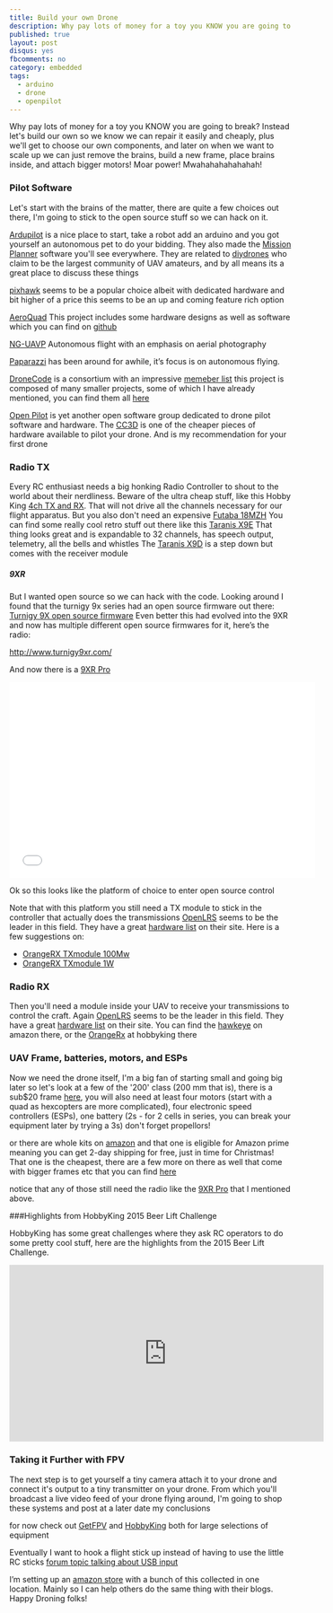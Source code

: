 ```yaml
---
title: Build your own Drone
description: Why pay lots of money for a toy you KNOW you are going to break?
published: true
layout: post
disqus: yes
fbcomments: no
category: embedded
tags:
  - arduino
  - drone
  - openpilot
---
```


Why pay lots of money for a toy you KNOW you are going to break?
Instead let's build our own so we know we can repair it easily and cheaply, 
plus we'll get to choose our own components, and later on when we want to scale up we can just remove the brains,
build a new frame, place brains inside, and attach bigger motors!  Moar power!  Mwahahahahahahah!

### Pilot Software

Let's start with the brains of the matter, there are quite a few choices out there,
I'm going to stick to the open source stuff so we can hack on it.

[Ardupilot](http://ardupilot.com/) is a nice place to start, 
take a robot add an arduino and you got yourself an autonomous pet to do your bidding.
They also made the [Mission Planner](http://planner.ardupilot.com/) software you'll see everywhere.
They are related to [diydrones](http://diydrones.com/) who claim to be the largest community of UAV amateurs, and by all means its a great place to discuss these things

[pixhawk](https://pixhawk.org/choice) seems to be a popular choice albeit with dedicated hardware 
and bit higher of a price this seems to be an up and coming feature rich option

[AeroQuad](http://aeroquad.com/content.php) This project includes some hardware designs as well as software which you can find on [github](https://github.com/AeroQuad/AeroQuad/)

[NG-UAVP](http://ng.uavp.ch/FrontPage) Autonomous flight with an emphasis on aerial photography

[Paparazzi](http://wiki.paparazziuav.org/wiki/Main_Page) has been around for awhile, it’s focus is on autonomous flying.

[DroneCode](https://www.dronecode.org/)  is a consortium with an impressive [memeber list](https://www.dronecode.org/about/project-members) this project is composed of many smaller projects, some of which I have already mentioned, you can find them all [here](https://www.dronecode.org/dronecode-software-platform)

[Open Pilot](https://www.openpilot.org/) is yet another open software group dedicated to drone pilot software and hardware. The [CC3D](http://amzn.to/1OcADR6) is one of the cheaper pieces of hardware available to pilot your drone. And is my recommendation for your first drone

### Radio TX

Every RC enthusiast needs a big honking Radio Controller to shout to the world about their nerdliness.
Beware of the ultra cheap stuff, like this Hobby King 
[4ch TX and RX](http://www.hobbyking.com/hobbyking/store/__8337__Hobby_King_2_4Ghz_4Ch_Tx_Rx_V2_Mode_1_.html).
That will not drive all the channels necessary for our flight apparatus.
But you also don't need an expensive [Futaba 18MZH](http://amzn.to/1OcAWvq)
You can find some really cool retro stuff out there like this
[Taranis X9E](http://www.hobbyking.com/hobbyking/store/__87932__Taranis_X9E_Mode_2_non_EU_Version_US_Plug_.html)
That thing looks great and is expandable to 32 channels, has speech output, telemetry, all the bells and whistles
The [Taranis X9D](http://amzn.to/1OcB7qB)
is a step down but comes with the receiver module

##### 9XR

But I wanted open source so we can hack with the code.  Looking around I found that the turnigy 9x series had an open source firmware out there:
[Turnigy 9X open source firmware](http://www.instructables.com/id/Transform-a-cheap-RC-Transmitter-with-Custom-Firmw/)
Even better this had evolved into the 9XR and now has multiple different open source firmwares for it, here’s the radio:

<http://www.turnigy9xr.com/>

And now there is a 
[9XR Pro](http://amzn.to/1OcBdON)

<iframe id="viddler-d2c3680e" src="//www.viddler.com/embed/d2c3680e/?f=1&offset=0&autoplay=0&player=full&secret=58779214&disablebranding=0&view_secret=49636673" width="545" height="349" frameborder="0" scrolling="no" allowfullscreen></iframe>

Ok so this looks like the platform of choice to enter open source control

Note that with this platform you still need a TX module to stick in the controller that actually does the transmissions
[OpenLRS](http://openlrsng.org/) seems to be the leader in this field.  They have a great [hardware list](http://openlrsng.org/#hardware)
on their site.  Here is a few suggestions on:
* [OrangeRX TXmodule 100Mw](http://www.hobbyking.com/hobbyking/store/__27095__OrangeRx_Open_LRS_433MHz_TX_Module_100mW_JR_Turnigy_compatible_.html)
* [OrangeRX TXmodule 1W](http://www.hobbyking.com/hobbyking/store/__43852__OrangeRX_Open_LRS_433MHz_Transmitter_1W_JR_Turnigy_Compatible_.html)

### Radio RX

Then you'll need a module inside your UAV to receive your transmissions to control the craft.
Again [OpenLRS](http://openlrsng.org/) seems to be the leader in this field.
They have a great [hardware list](http://openlrsng.org/#hardware) on their site.
You can find the [hawkeye](http://astore.amazon.com/joshuacoxgith-20/detail/B00QBKZI00) on amazon there, or 
the [OrangeRx](http://www.hobbyking.com/hobbyking/store/__27096__OrangeRx_Open_LRS_433MHz_9Ch_Receiver.html) at hobbyking there

### UAV Frame, batteries, motors, and ESPs

Now we need the drone itself, I'm a big fan of starting small and going big later so let's look at a few of the '200' class (200 mm that is), 
there is a sub$20 frame [here](http://amzn.to/1NXM5UU),
you will also need at least four motors (start with a quad as hexcopters are more complicated),
four electronic speed controllers (ESPs),
one battery (2s - for 2 cells in series, you can break your equipment later by trying a 3s)
don't forget propellors!

or there are whole kits on [amazon](http://amzn.to/1mcJmwm) and that one is eligible for Amazon prime meaning you can get 2-day shipping for free, just in time for Christmas! That one is the cheapest, there are a few more on there as well that come with bigger frames etc that you can find [here](http://astore.amazon.com/joshuacoxgith-20)

notice that any of those still need the radio like the [9XR Pro](http://amzn.to/1OcoHPt) that I mentioned above.

###Highlights from HobbyKing 2015 Beer Lift Challenge

HobbyKing has some great challenges where they ask RC operators to do some pretty cool stuff, here are the highlights from the 2015 Beer Lift Challenge.
<iframe width="560" height="315" src="https://www.youtube.com/embed/Lh5Jbi6AcsE" frameborder="0" allowfullscreen></iframe>

### Taking it Further with FPV

The next step is to get yourself a tiny camera attach it to your drone and connect it's output to a tiny transmitter on your drone.  From which you'll broadcast a live video feed of your drone flying around, I'm going to shop these systems and post at a later date my conclusions

for now check out [GetFPV](http://www.getfpv.com/) and [HobbyKing](http://www.hobbyking.com/) both for large selections of equipment

Eventually I want to hook a flight stick up instead of having to use the little RC sticks [forum topic talking about USB input](http://openrcforums.com/forum/viewtopic.php?t=6538)

I’m setting up an [amazon store](http://astore.amazon.com/joshuacoxgith-20) with a bunch of this collected in one location.  Mainly so I can help others do the same thing with their blogs.  Happy Droning folks!

